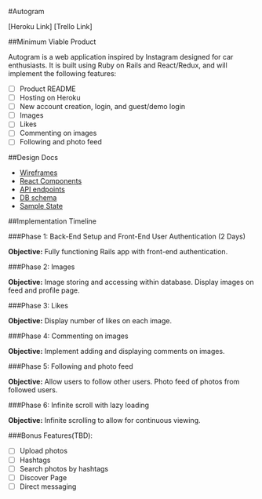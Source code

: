 #Autogram

[Heroku Link]
[Trello Link]

##Minimum Viable Product

Autogram is a web application inspired by Instagram designed for car enthusiasts. It is built using Ruby on Rails and React/Redux, and will implement the following features:

- [ ] Product README
- [ ] Hosting on Heroku
- [ ] New account creation, login, and guest/demo login
- [ ] Images
- [ ] Likes
- [ ] Commenting on images
- [ ] Following and photo feed

##Design Docs

* [Wireframes](../docs/wireframes)
* [React Components](../docs/component-hierarchy.md)
* [API endpoints](../docs/api-endpoints.md)
* [DB schema](../docs/schema.md)
* [Sample State](../docs/sample-state.md)

##Implementation Timeline

###Phase 1: Back-End Setup and Front-End User Authentication (2 Days)

**Objective:** Fully functioning Rails app with front-end authentication.

###Phase 2: Images

**Objective:** Image storing and accessing within database. Display images on feed and profile page.

###Phase 3: Likes

**Objective:** Display number of likes on each image.

###Phase 4: Commenting on images

**Objective:** Implement adding and displaying comments on images.

###Phase 5: Following and photo feed

**Objective:** Allow users to follow other users. Photo feed of photos from followed users.

###Phase 6: Infinite scroll with lazy loading

**Objective:** Infinite scrolling to allow for continuous viewing.

###Bonus Features(TBD):

- [ ] Upload photos
- [ ] Hashtags
- [ ] Search photos by hashtags
- [ ] Discover Page
- [ ] Direct messaging

